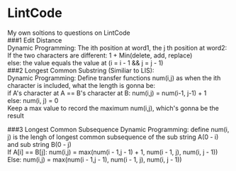 # LintCode
My own soltions to questions on LintCode   
###1 Edit Distance   
Dynamic Programming: The ith position at word1, the j th position at word2:   
                     If the two characters are different: 1 + Min(delete, add, replace)    
                     else: the value equals the value at (i = i - 1 && j = j - 1)     
###2 Longest Common Substring (Similiar to LIS):     
  Dynamic Programming: Define transfer functions num(i,j) as when the ith character is included, what the length is gonna be:    
  if A's character at A == B's character at B: num(i,j) = num(i-1, j-1) + 1      
  else: num(i, j) = 0     
  Keep a max value to record the maximum num(i,j), which's gonna be the result      

###3 Longest Common Subsequence
   Dynamic Programming: define num(i, j) is the lengh of longest common subsequence of the sub string A(0 - i) and sub string B(0 - j)   
                        If A[i] == B[j]: num(i,j) = max(num(i - 1,j - 1) + 1, num(i - 1, j), num(i, j - 1))   
                        Else: num(i,j) = max(num(i - 1,j - 1), num(i - 1, j), num(i, j - 1)) 
